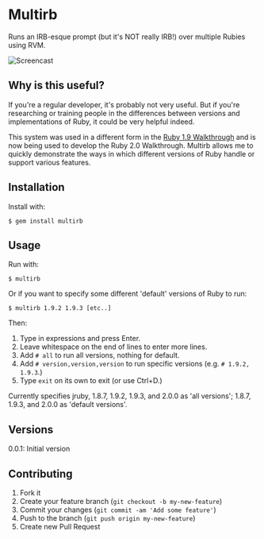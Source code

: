 # Multirb

Runs an IRB-esque prompt (but it's NOT really IRB!) over multiple Rubies using RVM.

![Screencast](http://s3.cooperpress.com.s3.amazonaws.com/multirb.gif)

## Why is this useful?

If you're a regular developer, it's probably not very useful. But if you're researching or training people in the differences between versions and implementations of Ruby, it could be very helpful indeed.

This system was used in a different form in the [Ruby 1.9 Walkthrough](https://cooperpress.com/19walkthrough) and is now being used to develop the Ruby 2.0 Walkthrough. Multirb allows me to quickly demonstrate the ways in which different versions of Ruby handle or support various features.

## Installation

Install with:

    $ gem install multirb

## Usage

Run with:

    $ multirb

Or if you want to specify some different 'default' versions of Ruby to run:

    $ multirb 1.9.2 1.9.3 [etc..]

Then:

1. Type in expressions and press Enter.
2. Leave whitespace on the end of lines to enter more lines.
3. Add `# all` to run all versions, nothing for default.
4. Add `# version,version,version` to run specific versions (e.g. `# 1.9.2, 1.9.3`.)
5. Type `exit` on its own to exit (or use Ctrl+D.)

Currently specifies jruby, 1.8.7, 1.9.2, 1.9.3, and 2.0.0 as 'all versions'; 1.8.7, 1.9.3, and 2.0.0 as 'default versions'.

## Versions

0.0.1: Initial version

## Contributing

1. Fork it
2. Create your feature branch (`git checkout -b my-new-feature`)
3. Commit your changes (`git commit -am 'Add some feature'`)
4. Push to the branch (`git push origin my-new-feature`)
5. Create new Pull Request